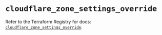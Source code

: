 # `cloudflare_zone_settings_override`

Refer to the Terraform Registry for docs: [`cloudflare_zone_settings_override`](https://registry.terraform.io/providers/cloudflare/cloudflare/4.3.0/docs/resources/zone_settings_override).
